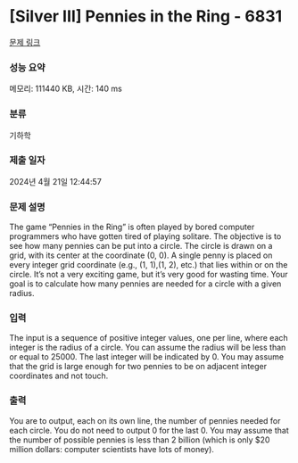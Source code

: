 # [Silver III] Pennies in the Ring - 6831 

[문제 링크](https://www.acmicpc.net/problem/6831) 

### 성능 요약

메모리: 111440 KB, 시간: 140 ms

### 분류

기하학

### 제출 일자

2024년 4월 21일 12:44:57

### 문제 설명

<p>The game “Pennies in the Ring” is often played by bored computer programmers who have gotten tired of playing solitare. The objective is to see how many pennies can be put into a circle. The circle is drawn on a grid, with its center at the coordinate (0, 0). A single penny is placed on every integer grid coordinate (e.g., (1, 1),(1, 2), etc.) that lies within or on the circle. It’s not a very exciting game, but it’s very good for wasting time. Your goal is to calculate how many pennies are needed for a circle with a given radius.</p>

### 입력 

 <p>The input is a sequence of positive integer values, one per line, where each integer is the radius of a circle. You can assume the radius will be less than or equal to 25000. The last integer will be indicated by 0. You may assume that the grid is large enough for two pennies to be on adjacent integer coordinates and not touch.</p>

### 출력 

 <p>You are to output, each on its own line, the number of pennies needed for each circle. You do not need to output 0 for the last 0. You may assume that the number of possible pennies is less than 2 billion (which is only $20 million dollars: computer scientists have lots of money).</p>

